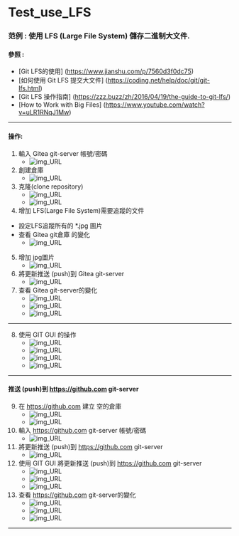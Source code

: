 # Test_use_LFS

### 范例 : 使用 LFS (Large File System) 儲存二進制大文件.

#### 參照 :
* [Git LFS的使用] (https://www.jianshu.com/p/7560d3f0dc75)
* [如何使用 Git LFS 提交大文件] (https://coding.net/help/doc/git/git-lfs.html)
* [Git LFS 操作指南] (https://zzz.buzz/zh/2016/04/19/the-guide-to-git-lfs/)
* [How to Work with Big Files] (https://www.youtube.com/watch?v=uLR1RNqJ1Mw)

---
#### 操作:
1. 輸入 Gitea git-server 帳號/密碼
    - ![img_URL](https://media.githubusercontent.com/media/hmjack2008/Test_use_LFS/master/img/test_use_lfs_00.jpg)
2. 創建倉庫
    - ![img_URL](https://media.githubusercontent.com/media/hmjack2008/Test_use_LFS/master/img/test_use_lfs_10.jpg)
3. 克隆(clone repository)
    - ![img_URL](https://media.githubusercontent.com/media/hmjack2008/Test_use_LFS/master/img/test_use_lfs_11.jpg)
    - ![img_URL](https://media.githubusercontent.com/media/hmjack2008/Test_use_LFS/master/img/test_use_lfs_12.jpg)
4. 增加 LFS(Large File System)需要追蹤的文件
  * 設定LFS追蹤所有的 *.jpg 圖片
  * 查看 Gitea git倉庫 的變化
    - ![img_URL](https://media.githubusercontent.com/media/hmjack2008/Test_use_LFS/master/img/test_use_lfs_13.jpg)
5. 增加 jpg圖片
    - ![img_URL](https://media.githubusercontent.com/media/hmjack2008/Test_use_LFS/master/img/test_use_lfs_14.jpg)
6. 將更新推送 (push)到 Gitea git-server
    - ![img_URL](https://media.githubusercontent.com/media/hmjack2008/Test_use_LFS/master/img/test_use_lfs_15.jpg)
7. 查看 Gitea git-server的變化
    - ![img_URL](https://media.githubusercontent.com/media/hmjack2008/Test_use_LFS/master/img/test_use_lfs_24.jpg)
    - ![img_URL](https://media.githubusercontent.com/media/hmjack2008/Test_use_LFS/master/img/test_use_lfs_25.jpg)
    - ![img_URL](https://media.githubusercontent.com/media/hmjack2008/Test_use_LFS/master/img/test_use_lfs_26.jpg)
---
8. 使用 GIT GUI 的操作
    - ![img_URL](https://media.githubusercontent.com/media/hmjack2008/Test_use_LFS/master/img/test_use_lfs_28.jpg)
    - ![img_URL](https://media.githubusercontent.com/media/hmjack2008/Test_use_LFS/master/img/test_use_lfs_29.jpg)
    - ![img_URL](https://media.githubusercontent.com/media/hmjack2008/Test_use_LFS/master/img/test_use_lfs_30.jpg)
    - ![img_URL](https://media.githubusercontent.com/media/hmjack2008/Test_use_LFS/master/img/test_use_lfs_31.jpg)
---
#### 推送 (push)到 https://github.com git-server
9. 在 https://github.com 建立 空的倉庫
    - ![img_URL](https://media.githubusercontent.com/media/hmjack2008/Test_use_LFS/master/img/test_use_lfs_51.jpg)
    - ![img_URL](https://media.githubusercontent.com/media/hmjack2008/Test_use_LFS/master/img/test_use_lfs_52.jpg)
10. 輸入 https://github.com git-server 帳號/密碼
    - ![img_URL](https://media.githubusercontent.com/media/hmjack2008/Test_use_LFS/master/img/test_use_lfs_53.jpg)
11. 將更新推送 (push)到 https://github.com git-server
    - ![img_URL](https://media.githubusercontent.com/media/hmjack2008/Test_use_LFS/master/img/test_use_lfs_64.jpg)
12. 使用 GIT GUI 將更新推送 (push)到 https://github.com git-server
    - ![img_URL](https://media.githubusercontent.com/media/hmjack2008/Test_use_LFS/master/img/test_use_lfs_54.jpg)
    - ![img_URL](https://media.githubusercontent.com/media/hmjack2008/Test_use_LFS/master/img/test_use_lfs_55.jpg)
    - ![img_URL](https://media.githubusercontent.com/media/hmjack2008/Test_use_LFS/master/img/test_use_lfs_56.jpg)
13. 查看 https://github.com git-server的變化
    - ![img_URL](https://media.githubusercontent.com/media/hmjack2008/Test_use_LFS/master/img/test_use_lfs_61.jpg)
    - ![img_URL](https://media.githubusercontent.com/media/hmjack2008/Test_use_LFS/master/img/test_use_lfs_62.jpg)
    - ![img_URL](https://media.githubusercontent.com/media/hmjack2008/Test_use_LFS/master/img/test_use_lfs_63.jpg)
---
